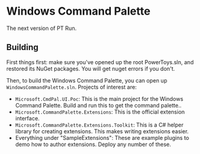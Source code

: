 # Windows Command Palette

The next version of PT Run.

## Building

First things first: make sure you've opened up the root PowerToys.sln, and restored its NuGet packages. You will get nuget errors if you don't.

Then, to build the Windows Command Palette, you can open up `WindowsCommandPalette.sln`. Projects of interest are:
* `Microsoft.CmdPal.UI.Poc`: This is the main project for the Windows Command Palette. Build and run this to get the command palette..
* `Microsoft.CommandPalette.Extensions`: This is the official extension interface.
* `Microsoft.CommandPalette.Extensions.Toolkit`: This is a C# helper library for creating extensions. This makes writing extensions easier.
* Everything under "SampleExtensions": These are example plugins to demo how to author extensions. Deploy any number of these.
